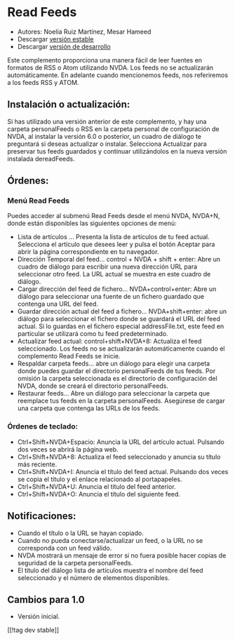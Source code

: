 # Read Feeds #

* Autores: Noelia Ruiz Martínez, Mesar Hameed
* Descargar [versión estable][2]
* Descargar [versión de desarrollo][1]

Este complemento proporciona una manera fácil de leer fuentes en formatos de
RSS o Atom utilizando NVDA.  Los feeds no se actualizarán automáticamente.
En adelante cuando mencionemos feeds, nos referiremos a los feeds RSS y
ATOM.

## Instalación o actualización: ##

Si has utilizado una versión anterior de este complemento, y hay una carpeta
personalFeeds o RSS en la carpeta personal de configuración de NVDA, al
instalar la versión 6.0 o posterior, un cuadro de diálogo te preguntará si
deseas actualizar o instalar.  Selecciona Actualizar para preservar tus
feeds guardados y continuar utilizándolos en la nueva versión instalada
dereadFeeds.

## Órdenes: ##

### Menú Read Feeds ###

Puedes acceder al submenú Read Feeds desde el menú NVDA, NVDA+N, donde están
disponibles las siguientes opciones de menú:

*	 Lista de artículos ... Presenta la lista de artículos de tu feed
   actual. Selecciona el artículo que desees leer y pulsa el botón Aceptar
   para abrir la página correspondiente en tu navegador.
*	 Dirección Temporal del feed... control + NVDA + shift + enter: Abre un
   cuadro de diálogo para escribir una nueva dirección URL para seleccionar
   otro feed. La URL actual se muestra en este cuadro de diálogo.
*	 Cargar dirección del feed de fichero... NVDA+control+enter: Abre un
   diálogo para seleccionar una fuente de un fichero guardado que contenga
   una URL del feed.
*	 Guardar  dirección actual del feed a fichero... NVDA+shift+enter: abre un
   diálogo para seleccionar el fichero donde se guardará el URL del feed
   actual. Si lo guardas en el fichero especial addressFile.txt, este feed
   en particular se utilizará como tu feed predeterminado.
*	 Actualizar feed actual: control+shift+NVDA+8: Actualiza el feed
   seleccionado. Los feeds no se actualizarán automáticamente cuando el
   complemento Read Feeds se inicie.
*	 Respaldar carpeta feeds... abre un diálogo para elegir una carpeta donde
   puedes guardar el directorio personalFeeds de tus feeds. Por omisión la
   carpeta seleccionada es el directorio de configuración del NVDA, donde se
   creará el directorio personalFeeds.
*	 Restaurar feeds... Abre un diálogo para seleccionar la carpeta que
   reemplace tus feeds en la carpeta personalFeeds. Asegúrese de cargar una
   carpeta que contenga las URLs de los feeds.

### Órdenes de teclado: ###

*	 Ctrl+Shift+NVDA+Espacio: Anuncia la URL del artículo actual. Pulsando dos
   veces se abrirá la página web.
*	 Ctrl+Shift+NVDA+8: Actualiza el feed seleccionado y anuncia su título más
   reciente.
*	 Ctrl+Shift+NVDA+I: Anuncia el título del feed actual. Pulsando dos veces
   se copia el título y el enlace relacionado al portapapeles.
*	 Ctrl+Shift+NVDA+U: Anuncia el título del feed anterior.
*	 Ctrl+Shift+NVDA+O: Anuncia el título del siguiente feed.

## Notificaciones: ##

*	 Cuando el título o la URL se hayan copiado.
*	 Cuando no pueda conectarse/actualizar  un feed, o la URL no se
   corresponda con un feed válido.
*	 NVDA mostrará un mensaje de error si no fuera posible hacer copias de
   seguridad de la carpeta personalFeeds.
*	 El título del diálogo lista de artículos muestra el nombre del feed
   seleccionado y el número de elementos disponibles.

## Cambios para 1.0 ##
*	 Versión inicial.

[[!tag dev stable]]

[1]: http://addons.nvda-project.org/files/get.php?file=rf-dev

[2]: http://addons.nvda-project.org/files/get.php?file=rf

